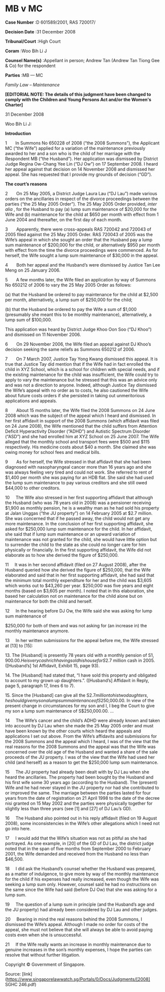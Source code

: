 # MB v MC 



**Case Number** :D 601589/2001, RAS 720017/ 

**Decision Date** :31 December 2008 

**Tribunal/Court** :High Court 

**Coram** :Woo Bih Li J 

**Counsel Name(s)** :Appellant in person; Andrew Tan (Andrew Tan Tiong Gee & Co) for the respondent 

**Parties** :MB — MC 

_Family Law_ – _Maintenance_ 

**[EDITORIAL NOTE: The details of this judgment have been changed to comply with the Children and Young Persons Act and/or the Women's Charter]** 

31 December 2008 

Woo Bih Li J: 

**Introduction** 

1       In Summons No 650228 of 2008 (“the 2008 Summons”), the Applicant MC (“the Wife”) applied for a variation of the maintenance previously awarded to her and a son who is the child of her marriage with the Respondent MB (“the Husband”). Her application was dismissed by District Judge Regina Ow-Chang Yee Lin (“DJ Ow”) on 17 September 2008. I heard her appeal against that decision on 14 November 2008 and dismissed her appeal. She has requested that I provide my grounds of decision (“GD”). 

**The court’s reasons** 

2       On 25 May 2005, a District Judge Laura Lau (“DJ Lau”) made various orders on the ancillaries in respect of the divorce proceedings between the parties (“the 25 May 2005 Order”). The 25 May 2005 Order provided, _inter alia_ , for the Husband to pay (a) lump sum maintenance of $20,000 for the Wife and (b) maintenance for the child at $650 per month with effect from 1 June 2004 and thereafter, on the first day of each month. 

3       Apparently, there were cross-appeals RAS 720042 and 720043 of 2005 filed against the 25 May 2005 Order. RAS 720043 of 2005 was the Wife’s appeal in which she sought an order that the Husband pay a lump sum maintenance of $200,000 for the child, or alternatively $950 per month with effect from the time the divorce proceedings were commenced. As for herself, the Wife sought a lump sum maintenance of $30,000 in the appeal. 

4       Both her appeal and the Husband’s were dismissed by Justice Tan Lee Meng on 25 January 2006. 

5       A few months later, the Wife filed an application by way of Summons No 650212 of 2006 to vary the 25 May 2005 Order as follows: 


 (a) that the Husband be ordered to pay maintenance for the child at $2,500 per month, alternatively, a lump sum of $250,000 for the child; 

 (b) that the Husband be ordered to pay the Wife a sum of $1,000 (presumably she meant this to be monthly maintenance), alternatively, a lump sum of $100,000. 

This application was heard by District Judge Khoo Oon Soo (“DJ Khoo”) and dismissed on 11 November 2006. 

6       On 29 November 2006, the Wife filed an appeal against DJ Khoo’s decision seeking the same reliefs as Summons 650212 of 2006. 

7       On 7 March 2007, Justice Tay Yong Kwang dismissed this appeal. It is true that Justice Tay did mention that if the Wife had in fact enrolled the child in XYZ School, which is a school for children with special needs, and if the existing maintenance for the child was insufficient, the Wife could try to apply to vary the maintenance but he stressed that this was an advice only and was not a direction to anyone. Indeed, although Justice Tay dismissed the Wife’s appeal with no order as to costs, he also cautioned the Wife about future costs orders if she persisted in taking out unmeritorious applications and appeals. 

8       About 15 months later, the Wife filed the 2008 Summons on 24 June 2008 which was the subject of the appeal which I heard and dismissed. In her first affidavit in support of the 2008 Summons (which affidavit was filed on 24 June 2008), the Wife mentioned that the child suffers from Attention Deficit Hyperactivity Disorder (“ADHD”) and Autistic Spectrum Disorder (“ASD”) and she had enrolled him at XYZ School on 25 June 2007. The Wife alleged that the monthly school and transport fees were $500 and $115 respectively. His medicine costs about $40 a month. She claimed she was owing money for school fees and medical bills. 

9       As for herself, the Wife stressed in that affidavit that she had been diagnosed with nasopharyngeal cancer more than 16 years ago and she was always feeling very tired and could not work. She referred to rent of $1,400 per month she was paying for an HDB flat. She said she had used the lump sum maintenance to pay various creditors and she still owed $44,000 to other creditors. 

10     The Wife also stressed in her first supporting affidavit that although the Husband (who was 78 years old in 2008) was a pensioner receiving $1,900 as monthly pension, he is a wealthy man as he had sold his property at Jalan Unggas (“the JU property”) on 14 February 2005 at $2.7 million. She was concerned that if he passed away, the child would not get any more maintenance. In the conclusion of her first supporting affidavit, she asked for $250,000 lump sum maintenance for the child. In her affidavit, she said that if lump sum maintenance or an upward variation of maintenance was not granted for the child, she would have little option but to surrender the child to the state as she could no longer care for him physically or financially. In the first supporting affidavit, the Wife did not elaborate as to how she derived the figure of $250,000. 

11     It was in her second affidavit (filed on 27 August 2008), after the Husband queried how she derived the figure of $250,000, that the Wife elaborated and said that in her first supporting affidavit, she had said that the minimum total monthly expenditure for her and the child was $3,605 which works out to $43,260 per year. $250,000 was five years and eight months (based on $3,605 per month). I noted that in this elaboration, she based her calculation not on maintenance for the child alone but on maintenance for both the child and herself. 

12     In the hearing before DJ Ow, the Wife said she was asking for lump sum maintenance of 


$250,000 for both of them and was not asking for (an increase in) the monthly maintenance anymore. 

13     In her written submissions for the appeal before me, the Wife stressed at [13] to [15]: 

13\. The [Husband] is presently 78 years old with a monthly pension of S$1,900.00. He is very cash rich having sold his house for S$2.7 million cash in 2005. ([Husband’s] 1st Affidavit, Exhibit 15, page 93). 

14\. The [Husband] had stated that, “I have sold this property and obligated to account to my grown up daughters.”. ([Husband’s] Affidavit in Reply, page 5, paragraph 17, lines 6 to 7). 

15\. Since the [Husband] can give all the S$2.7 million to his two daughters, he should give my son a lump sum maintenance of S$250,000.00. In view of the present change in circumstances for my son and I, I beg the Court to give my son a lump sum maintenance of S$250,000.00. ... 

14     The Wife’s cancer and the child’s ADHD were already known and taken into account by DJ Lau when she made the 25 May 2005 order and must have been known by the other courts which heard the appeals and applications I set out above. From the Wife’s affidavits and submissions for the 2008 Summons and the appeal which I heard, I was of the view that the real reasons for the 2008 Summons and the appeal was that the Wife was concerned over the old age of the Husband and wanted a share of the sale proceeds of the JU property. I was of the view that the Wife had used her child (and herself) as a reason to get the $250,000 lump sum maintenance. 

15     The JU property had already been dealt with by DJ Lau when she heard the ancillaries. The property had been bought by the Husband and his first wife some 30 years ago (according to the Husband). The (present) Wife and he had never stayed in the JU property nor had she contributed to or improved the same. The marriage between the parties lasted for four years from the date of registration on 21 April 1998 to the date of the decree nisi granted on 15 May 2002 and the parties were physically together for slightly less than three years (see [1] and [27] of DJ Lau’s GD). 

16     The Husband also pointed out in his reply affidavit (filed on 19 August 2008), some inconsistencies in the Wife’s other allegations which I need not go into here. 

17     I would add that the Wife’s situation was not as pitiful as she had portrayed. As one example, in [20] of the GD of DJ Lau, the district judge noted that in the span of five months from September 2000 to February 2001, the Wife demanded and received from the Husband no less than $46,500. 

18     I did ask the Husband’s counsel whether the Husband was prepared, as a matter of indulgence, to give more by way of the monthly maintenance for the child if his expenses had really increased, even though the Wife was seeking a lump sum only. However, counsel said he had no instructions on the same since the Wife had said (before DJ Ow) that she was asking for a lump sum. 

19     The question of a lump sum in principle (and the Husband’s age and the JU property) had already been considered by DJ Lau and other judges. 

20     Bearing in mind the real reasons behind the 2008 Summons, I dismissed the Wife’s appeal. Although I made no order for costs of the appeal, she must not believe that she will always be able to avoid paying costs even when she is unsuccessful. 

21     If the Wife really wants an increase in monthly maintenance due to genuine increases in the son’s monthly expenses, I hope the parties can resolve that without further litigation. 


Copyright © Government of Singapore. 


Source: [link](https://www.singaporelawwatch.sg/Portals/0/Docs/Judgments/[2008] SGHC 246.pdf)
